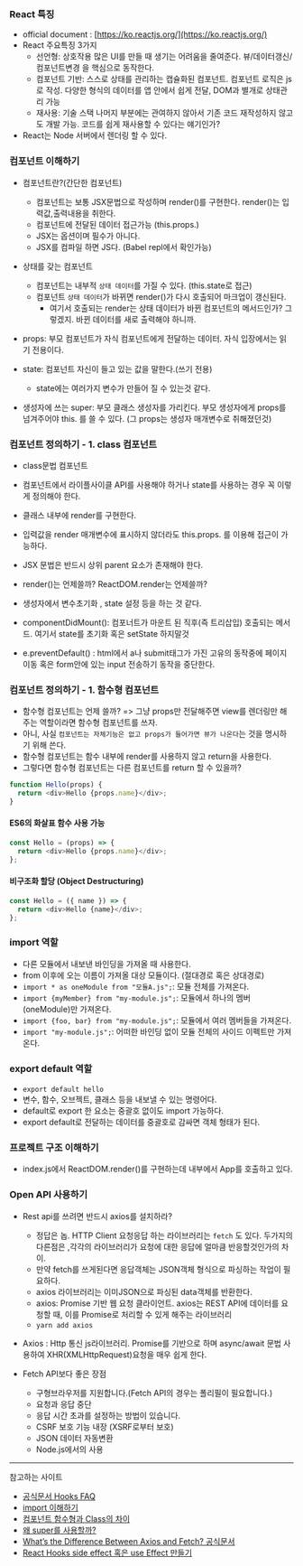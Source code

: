 ### React 특징

- official document : [https://ko.reactjs.org/](https://ko.reactjs.org/)
- React 주요특징 3가지
  - 선언형: 상호작용 많은 UI를 만들 때 생기는 어려움을 줄여준다. 뷰/데이터갱신/컴포넌트변경 을 핵심으로 동작한다.
  - 컴포넌트 기반: 스스로 상태를 관리하는 캡슐화된 컴포넌트. 컴포넌트 로직은 js로 작성. 다양한 형식의 데이터를 앱 안에서 쉽게 전달, DOM과 별개로 상태관리 가능
  - 재사용: 기술 스택 나머지 부분에는 관여하지 않아서 기존 코드 재작성하지 않고도 개발 가능. 코드를 쉽게 재사용할 수 있다는 얘기인가?
- React는 Node 서버에서 렌더링 할 수 있다.

### 컴포넌트 이해하기

- 컴포넌트란?(간단한 컴포넌트)

  - 컴포넌트는 보통 JSX문법으로 작성하며 render()를 구현한다. render()는 입력값,출력내용을 취한다.
  - 컴포넌트에 전달된 데이터 접근가능 (this.props.)
  - JSX는 옵션이며 필수가 아니다.
  - JSX를 컴파일 하면 JS다. (Babel repl에서 확인가능)

- 상태를 갖는 컴포넌트

  - 컴포넌트는 내부적 `상태 데이터`를 가질 수 있다. (this.state로 접근)
  - 컴포넌트 `상태 데이터`가 바뀌면 render()가 다시 호출되어 마크업이 갱신된다.
    - 여기서 호출되는 render는 상태 데이터가 바뀐 컴포넌트의 메서드인가? 그렇겠지. 바뀐 데이터를 새로 출력해야 하니까.

- props: 부모 컴포넌트가 자식 컴포넌트에게 전달하는 데이터. 자식 입장에서는 읽기 전용이다.
- state: 컴포넌트 자신이 들고 있는 값을 말한다.(쓰기 전용)
  - state에는 여러가지 변수가 만들어 질 수 있는것 같다.
- 생성자에 쓰는 super: 부모 클래스 생성자를 가리킨다. 부모 생성자에게 props를 넘겨주어야 this. 를 쓸 수 있다. (그 props는 생성자 매개변수로 취해졌던것)

### 컴포넌트 정의하기 - 1. class 컴포넌트

- class문법 컴포넌트
- 컴포넌트에서 라이플사이클 API를 사용해야 하거나 state를 사용하는 경우 꼭 이렇게 정의해야 한다.
- 클래스 내부에 render를 구현한다.
- 입력값을 render 매개변수에 표시하지 않더라도 this.props. 를 이용해 접근이 가능하다.
- JSX 문법은 반드시 상위 parent 요소가 존재해야 한다.

- render()는 언제쓸까? ReactDOM.render는 언제쓸까?
- 생성자에서 변수초기화 , state 설정 등을 하는 것 같다.
- componentDidMount(): 컴포너트가 마운트 된 직후(즉 트리삽입) 호출되는 메서드. 여기서 state를 초기화 혹은 setState 하지말것
- e.preventDefault() : html에서 a나 submit태그가 가진 고유의 동작중에 페이지 이동 혹은 form안에 있는 input 전송하기 동작을 중단한다.

### 컴포넌트 정의하기 - 1. 함수형 컴포넌트

- 함수형 컴포넌트는 언제 쓸까? => 그냥 props만 전달해주면 view를 렌더링만 해주는 역할이라면 함수형 컴포넌트를 쓰자.
- 아니, 사실 `컴포넌트는 자체기능은 없고 props가 들어가면 뷰가 나온다`는 것을 명시하기 위해 쓴다.
- 함수형 컴포넌트는 함수 내부에 render를 사용하지 않고 return을 사용한다.
- 그렇다면 함수형 컴포넌트는 다른 컴포넌트를 return 할 수 있을까?

```javascript
function Hello(props) {
  return <div>Hello {props.name}</div>;
}
```

#### ES6의 화살표 함수 사용 가능

```javascript
const Hello = (props) => {
  return <div>Hello {props.name}</div>;
};
```

#### 비구조화 할당 (Object Destructuring)

```javascript
const Hello = ({ name }) => {
  return <div>Hello {name}</div>;
};
```

<!-- ### 프로젝트 구조 파악하기 -->

### import 역할

- 다른 모듈에서 내보낸 바인딩을 가져올 때 사용한다.
- from 이후에 오는 이름이 가져올 대상 모듈이다. (절대경로 혹은 상대경로)
- `import * as oneModule from "모듈A.js";`: 모듈 전체를 가져온다.
- `import {myMember} from "my-module.js";`: 모듈에서 하나의 멤버(oneModule)만 가져온다.
- `import {foo, bar} from "my-module.js";`: 모듈에서 여러 멤버들을 가져온다.
- `import "my-module.js";`: 어떠한 바인딩 없이 모듈 전체의 사이드 이펙트만 가져온다.

### export default 역할

- `export default hello`
- 변수, 함수, 오브젝트, 클래스 등을 내보낼 수 있는 명령어다.
- default로 export 한 요소는 중괄호 없이도 import 가능하다.
- export default로 전달하는 데이터를 중괄호로 감싸면 객체 형태가 된다.

### 프로젝트 구조 이해하기

- index.js에서 ReactDOM.render()를 구현하는데 내부에서 App를 호출하고 있다.

### Open API 사용하기

- Rest api를 쓰려면 반드시 axios를 설치하라?

  - 정답은 놉. HTTP Client 요청응답 하는 라이브러리는 `fetch` 도 있다. 두가지의 다른점은 ,각각의 라이브러리가 요청에 대한 응답에 얼마큼 반응할것인가의 차이.
  - 만약 fetch를 쓰게된다면 응답객체는 JSON객체 형식으로 파싱하는 작업이 필요하다.
  - axios 라이브러리는 이미JSON으로 파싱된 data객체를 반환한다.
  - axios: Promise 기반 웹 요청 클라이언트. axios는 REST API에 데이터를 요청할 때, 이를 Promise로 처리할 수 있게 해주는 라이브러리
  - `yarn add axios`
  <!--API Key: d5ead2db388458cac1b9f31d2240d12f -->

- Axios : Http 통신 js라이브러리. Promise를 기반으로 하며 async/await 문법 사용하여 XHR(XMLHttpRequest)요청을 매우 쉽게 한다.
- Fetch API보다 좋은 장점
  - 구형브라우저를 지원합니다.(Fetch API의 경우는 폴리필이 필요합니다.)
  - 요청과 응답 중단
  - 응답 시간 초과를 설정하는 방법이 있습니다.
  - CSRF 보호 기능 내장 (XSRF로부터 보호)
  - JSON 데이터 자동변환
  - Node.js에서의 사용

---

참고하는 사이트

- [공식문서 Hooks FAQ](https://reactjs.org/docs/hooks-faq.html#adoption-strategy)
- [import 이해하기](https://developer.mozilla.org/ko/docs/Web/JavaScript/Reference/Statements/import)
- [컴포넌트 함수형과 Class의 차이](https://overreacted.io/ko/how-are-function-components-different-from-classes/)
- [왜 super를 사용할까?](https://min9nim.github.io/2018/12/super-props/)
- [What’s the Difference Between Axios and Fetch? 공식문서](https://rapidapi.com/blog/axios-react-api-tutorial/)
- [React Hooks side effect 혹은 use Effect 만들기](https://www.daleseo.com/react-hooks-use-effect/)
